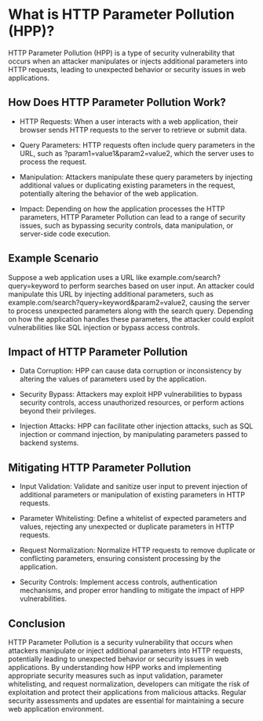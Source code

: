 # What is HTTP Parameter Pollution (HPP)?
HTTP Parameter Pollution (HPP) is a type of security vulnerability that occurs when an attacker manipulates or injects additional parameters into HTTP requests, leading to unexpected behavior or security issues in web applications.

## How Does HTTP Parameter Pollution Work?
- HTTP Requests: When a user interacts with a web application, their browser sends HTTP requests to the server to retrieve or submit data.

- Query Parameters: HTTP requests often include query parameters in the URL, such as ?param1=value1&param2=value2, which the server uses to process the request.

- Manipulation: Attackers manipulate these query parameters by injecting additional values or duplicating existing parameters in the request, potentially altering the behavior of the web application.

- Impact: Depending on how the application processes the HTTP parameters, HTTP Parameter Pollution can lead to a range of security issues, such as bypassing security controls, data manipulation, or server-side code execution.

## Example Scenario
Suppose a web application uses a URL like example.com/search?query=keyword to perform searches based on user input. An attacker could manipulate this URL by injecting additional parameters, such as example.com/search?query=keyword&param2=value2, causing the server to process unexpected parameters along with the search query. Depending on how the application handles these parameters, the attacker could exploit vulnerabilities like SQL injection or bypass access controls.

## Impact of HTTP Parameter Pollution
- Data Corruption: HPP can cause data corruption or inconsistency by altering the values of parameters used by the application.

- Security Bypass: Attackers may exploit HPP vulnerabilities to bypass security controls, access unauthorized resources, or perform actions beyond their privileges.

- Injection Attacks: HPP can facilitate other injection attacks, such as SQL injection or command injection, by manipulating parameters passed to backend systems.

## Mitigating HTTP Parameter Pollution
- Input Validation: Validate and sanitize user input to prevent injection of additional parameters or manipulation of existing parameters in HTTP requests.

- Parameter Whitelisting: Define a whitelist of expected parameters and values, rejecting any unexpected or duplicate parameters in HTTP requests.

- Request Normalization: Normalize HTTP requests to remove duplicate or conflicting parameters, ensuring consistent processing by the application.

- Security Controls: Implement access controls, authentication mechanisms, and proper error handling to mitigate the impact of HPP vulnerabilities.

## Conclusion
HTTP Parameter Pollution is a security vulnerability that occurs when attackers manipulate or inject additional parameters into HTTP requests, potentially leading to unexpected behavior or security issues in web applications. By understanding how HPP works and implementing appropriate security measures such as input validation, parameter whitelisting, and request normalization, developers can mitigate the risk of exploitation and protect their applications from malicious attacks. Regular security assessments and updates are essential for maintaining a secure web application environment.
